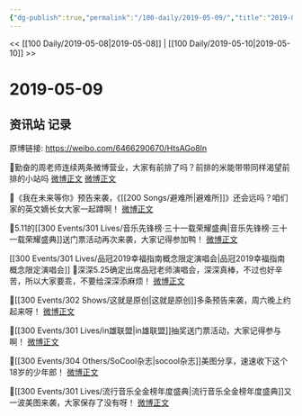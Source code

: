 ```yaml
---
{"dg-publish":true,"permalink":"/100-daily/2019-05-09/","title":"2019-05-09"}
---
```



<< [[100 Daily/2019-05-08\|2019-05-08]] | [[100 Daily/2019-05-10\|2019-05-10]] >>

# 2019-05-09

## 资讯站 记录

原博链接: https://weibo.com/6466290670/HtsAGo8ln

🐰勤奋的周老师连续两条微博营业，大家有前排了吗？前排的米能带带同样渴望前排的小站吗
[微博正文](https://m.weibo.cn/6466290670/4370066009093904)
[微博正文](https://m.weibo.cn/6466290670/4370082312423422)

🐰《我在未来等你》预告来袭，《[[200 Songs/避难所\|避难所]]》还会远吗？咱们家的英文嫡长女大家一起蹲啊！
[微博正文](https://m.weibo.cn/6466290670/4370107255734185)

🐰5.11的[[300 Events/301 Lives/音乐先锋榜·三十一载荣耀盛典\|音乐先锋榜·三十一载荣耀盛典]]送门票活动再次来袭，大家记得参加鸭！
[微博正文](https://m.weibo.cn/6466290670/4370159307018525)

[[300 Events/301 Lives/品冠2019幸福指南概念限定演唱会\|品冠2019幸福指南概念限定演唱会]]
🐰深深5.25确定出席品冠老师演唱会，深深真棒，不过也好辛苦，所以大家要乖，不要给深深添麻烦！
[微博正文](https://m.weibo.cn/6466290670/4370041350487836)

🐰[[300 Events/302 Shows/这就是原创\|这就是原创]]多条预告来袭，周六晚上约起来呀！
[微博正文](https://m.weibo.cn/6466290670/4370042055813019)

🐰[[300 Events/301 Lives/in雄联盟\|in雄联盟]]抽奖送门票活动，大家记得参与啊！
[微博正文](https://m.weibo.cn/6466290670/4370101073864112)

🐰[[300 Events/304 Others/SoCool杂志\|socool杂志]]美图分享，速速收下这个18岁的少年郎！
[微博正文](https://m.weibo.cn/6466290670/4369975026243839)

🐰[[300 Events/301 Lives/流行音乐全金榜年度盛典\|流行音乐全金榜年度盛典]]又一波美图来袭，大家保存了没有呀！
[微博正文](https://m.weibo.cn/6466290670/4369972270709245)
